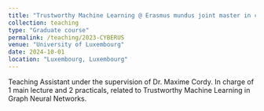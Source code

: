 ```yaml
---
title: "Trustworthy Machine Learning @ Erasmus mundus joint master in cybersecurity (CYBERUS)"
collection: teaching
type: "Graduate course"
permalink: /teaching/2023-CYBERUS
venue: "University of Luxembourg"
date: 2024-10-01
location: "Luxembourg, Luxembourg"
---
```


Teaching Assistant under the supervision of Dr. Maxime Cordy.
In charge of 1 main lecture and 2 practicals, related to Trustworthy Machine Learning in Graph Neural Networks.
